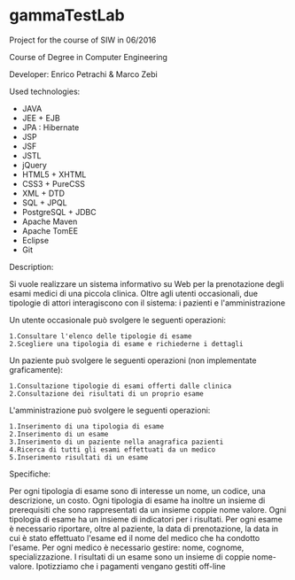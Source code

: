 # gammaTestLab
Project for the course of SIW in 06/2016

Course of Degree in Computer Engineering

Developer: Enrico Petrachi & Marco Zebi 

Used technologies: 
- JAVA
- JEE + EJB
- JPA : Hibernate
- JSP
- JSF
- JSTL
- jQuery
- HTML5 + XHTML
- CSS3 + PureCSS
- XML + DTD
- SQL + JPQL 
- PostgreSQL + JDBC
- Apache Maven
- Apache TomEE
- Eclipse
- Git

Description:

Si vuole realizzare un sistema informativo su Web per la prenotazione degli esami medici di una piccola clinica.
Oltre agli utenti occasionali, due tipologie di attori interagiscono con il sistema: i pazienti e l'amministrazione

Un utente occasionale può svolgere le seguenti operazioni:
	
	1.Consultare l'elenco delle tipologie di esame
	2.Scegliere una tipologia di esame e richiederne i dettagli 
	
Un paziente può svolgere le seguenti operazioni (non implementate graficamente):
	
	1.Consultazione tipologie di esami offerti dalle clinica
	2.Consultazione dei risultati di un proprio esame

L'amministrazione può svolgere le seguenti operazioni:
	
	1.Inserimento di una tipologia di esame 
	2.Inserimento di un esame
	3.Inserimento di un paziente nella anagrafica pazienti
	4.Ricerca di tutti gli esami effettuati da un medico
	5.Inserimento risultati di un esame
	
	
Specifiche:


Per ogni tipologia di esame sono di interesse un nome, un codice, una descrizione, un costo. Ogni tipologia di esame ha inoltre un insieme di prerequisiti che sono rappresentati da un insieme coppie nome valore. Ogni tipologia di esame ha un insieme di indicatori per i risultati. Per ogni esame è necessario riportare, oltre al paziente, la data di prenotazione, la data in cui è stato effettuato l'esame ed il nome del medico che ha condotto l'esame. Per ogni medico è necessario gestire: nome, cognome, specializzazione. I risultati di un esame sono un insieme di coppie nome-valore. Ipotizziamo che i pagamenti vengano gestiti off-line



 

